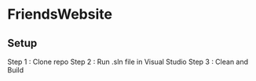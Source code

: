 # FriendsWebsite
## Setup
Step 1 : Clone repo
Step 2 : Run .sln file in Visual Studio
Step 3 : Clean and Build
